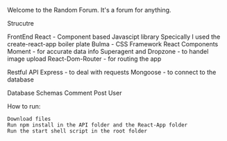 Welcome to the Random Forum.
It's a forum for anything.

Strucutre

FrontEnd 
	React - Component based Javascipt library
		Specically I used the create-react-app boiler plate
	Bulma - CSS Framework
	React Components
		Moment - for accurate data info
		Superagent and Dropzone - to handel image upload
		React-Dom-Router - for routing the app

Restful API
	Express - to deal with requests
	Mongoose - to connect to the database

Database Schemas
	Comment
	Post
	User


How to run:

	Download files
	Run npm install in the API folder and the React-App folder
	Run the start shell script in the root folder
